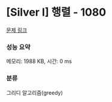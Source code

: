 # [Silver I] 행렬 - 1080 

[문제 링크](https://www.acmicpc.net/problem/1080) 

### 성능 요약

메모리: 1988 KB, 시간: 0 ms

### 분류

그리디 알고리즘(greedy)

